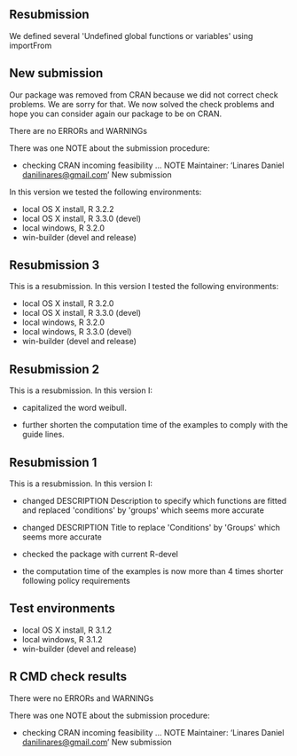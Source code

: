 ## Resubmission 

We defined several 'Undefined global functions or variables' using importFrom

## New submission

Our package was removed from CRAN because we did not correct check problems. We are sorry for that. We now solved the check problems and hope you can consider again our package to be on CRAN. 

There are no ERRORs and WARNINGs

There was one NOTE about the submission procedure:

* checking CRAN incoming feasibility ... NOTE
Maintainer: ‘Linares Daniel <danilinares@gmail.com>’
New submission

In this version we tested the following environments:

* local OS X install, R 3.2.2
* local OS X install, R 3.3.0 (devel)
* local windows, R 3.2.0
* win-builder (devel and release)


## Resubmission 3

This is a resubmission. In this version I tested the following environments:

* local OS X install, R 3.2.0
* local OS X install, R 3.3.0 (devel)
* local windows, R 3.2.0
* local windows, R 3.3.0 (devel)
* win-builder (devel and release)


## Resubmission 2

This is a resubmission. In this version I:

* capitalized the word weibull.

* further shorten the computation time of the examples to comply with the guide lines.



## Resubmission 1

This is a resubmission. In this version I:

* changed DESCRIPTION Description to specify which functions are fitted and replaced 'conditions' by 'groups' which seems more accurate

* changed  DESCRIPTION Title to replace 'Conditions' by 'Groups' which seems more accurate

* checked the package with current R-devel

* the computation time of the examples is now more than 4 times shorter following  policy requirements

## Test environments

* local OS X install, R 3.1.2
* local windows, R 3.1.2 
* win-builder (devel and release)

## R CMD check results

There were no ERRORs and WARNINGs

There was one NOTE about the submission procedure:

* checking CRAN incoming feasibility ... NOTE
Maintainer: ‘Linares Daniel <danilinares@gmail.com>’
New submission
